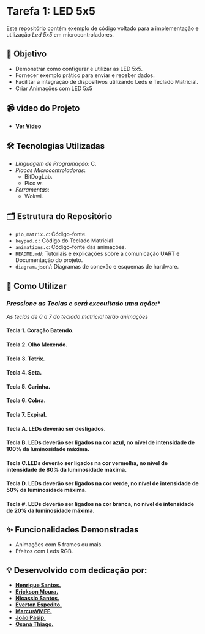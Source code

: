 # Tarefa 1: LED 5x5

Este repositório contém exemplo de código voltado para a implementação e utilização *Led 5x5* em microcontroladores.

## 🎯 Objetivo

- Demonstrar como configurar e utilizar as LED 5x5.
- Fornecer exemplo prático para enviar e receber dados.
- Facilitar a integração de dispositivos utilizando Leds e Teclado Matricial.
- Criar Animações com LED 5x5

## 📹 video do Projeto
- **[Ver Video](https://drive.google.com/file/d/1DxSElioWo7slgMCFAZF2HxSXC77gdu5Z/view?usp=sharing)**

## 🛠️ Tecnologias Utilizadas

- *Linguagem de Programação*: C.
- *Placas Microcontroladoras*:
  - BitDogLab.
  - Pico w.
- *Ferramentas*:
  - Wokwi.

## 🗂️ Estrutura do Repositório

- `pio_matrix.c`: Código-fonte.
- `keypad.c` : Código do Teclado Matricial
- `animations.c`: Código-fonte das animações.
- `README.md`/: Tutoriais e explicações sobre a comunicação UART e Documentação do projeto.
- `diagram.jso`n/: Diagramas de conexão e esquemas de hardware.

## 🚀 Como Utilizar

###  *Pressione as Teclas e será execultado uma ação:**

*As teclas de 0 a 7 do teclado matricial terão animações*

#### Tecla 1. Coração Batendo.

#### Tecla 2. Olho Mexendo.

#### Tecla 3. Tetrix.

#### Tecla 4. Seta.

#### Tecla 5. Carinha.

#### Tecla 6. Cobra.

#### Tecla 7. Expiral.

#### Tecla A. LEDs deverão ser desligados.

#### Tecla B. LEDs deverão ser ligados na cor azul, no nível de intensidade de 100% da luminosidade máxima.

#### Tecla C.LEDs deverão ser ligados na cor vermelha, no nível de intensidade de 80% da luminosidade máxima.

#### Tecla D. LEDs deverão ser ligados na cor verde, no nível de intensidade de 50% da luminosidade máxima.

#### Tecla #. LEDs deverão ser ligados na cor branca, no nível de intensidade de 20% da luminosidade máxima.

## ✨ Funcionalidades Demonstradas

- Animações com 5 frames ou mais.
- Efeitos com Leds RGB.

## 💡 Desenvolvido com dedicação por:
- **[Henrique Santos.](https://github.com/henr1queSantos25)**
- **[Erickson Moura.](https://github.com/ericksonsmoura)**
- **[Nicassio Santos.](https://github.com/nicassiosantos)**
- **[Everton Espedito.](https://github.com/EvertonEspedito)**
- **[MarcusVMFF.](https://github.com/MarcusVMFF)**
- **[João Pasip.](https://github.com/joao-pasip)**
- **[Osaná Thiago.](https://github.com/OsanaThiago)**
